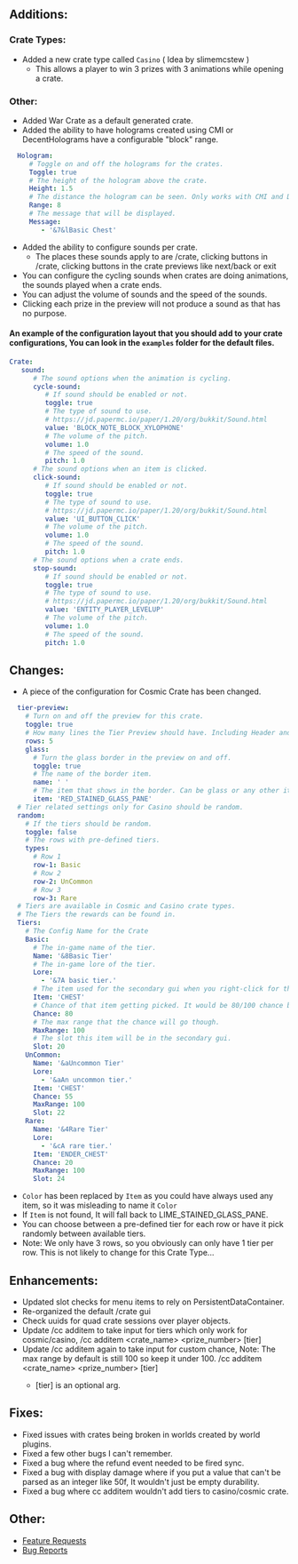 ## Additions:
### Crate Types:
* Added a new crate type called `Casino` ( Idea by slimemcstew )
   * This allows a player to win 3 prizes with 3 animations while opening a crate.
### Other:
* Added War Crate as a default generated crate.
* Added the ability to have holograms created using CMI or DecentHolograms have a configurable "block" range.
```yml
  Hologram:
     # Toggle on and off the holograms for the crates.
     Toggle: true
     # The height of the hologram above the crate.
     Height: 1.5
     # The distance the hologram can be seen. Only works with CMI and DecentHolograms
     Range: 8
     # The message that will be displayed.
     Message:
        - '&7&lBasic Chest' 
 ```
* Added the ability to configure sounds per crate.
   * The places these sounds apply to are /crate, clicking buttons in /crate, clicking buttons in the crate previews like next/back or exit
* You can configure the cycling sounds when crates are doing animations, the sounds played when a crate ends.
* You can adjust the volume of sounds and the speed of the sounds.
* Clicking each prize in the preview will not produce a sound as that has no purpose.
#### An example of the configuration layout that you should add to your crate configurations, You can look in the `examples` folder for the default files.
```yml
Crate:
   sound:
      # The sound options when the animation is cycling.
      cycle-sound:
         # If sound should be enabled or not.
         toggle: true
         # The type of sound to use.
         # https://jd.papermc.io/paper/1.20/org/bukkit/Sound.html
         value: 'BLOCK_NOTE_BLOCK_XYLOPHONE'
         # The volume of the pitch.
         volume: 1.0
         # The speed of the sound.
         pitch: 1.0
      # The sound options when an item is clicked.
      click-sound:
         # If sound should be enabled or not.
         toggle: true
         # The type of sound to use.
         # https://jd.papermc.io/paper/1.20/org/bukkit/Sound.html
         value: 'UI_BUTTON_CLICK'
         # The volume of the pitch.
         volume: 1.0
         # The speed of the sound.
         pitch: 1.0
      # The sound options when a crate ends.
      stop-sound:
         # If sound should be enabled or not.
         toggle: true
         # The type of sound to use.
         # https://jd.papermc.io/paper/1.20/org/bukkit/Sound.html
         value: 'ENTITY_PLAYER_LEVELUP'
         # The volume of the pitch.
         volume: 1.0
         # The speed of the sound.
         pitch: 1.0
 ```

## Changes:
* A piece of the configuration for Cosmic Crate has been changed.
```yml
  tier-preview:
    # Turn on and off the preview for this crate.
    toggle: true
    # How many lines the Tier Preview should have. Including Header and Bottom (Between 3 and 6)
    rows: 5
    glass:
      # Turn the glass border in the preview on and off.
      toggle: true
      # The name of the border item.
      name: ' '
      # The item that shows in the border. Can be glass or any other item.
      item: 'RED_STAINED_GLASS_PANE'
  # Tier related settings only for Casino should be random.
  random:
    # If the tiers should be random.
    toggle: false
    # The rows with pre-defined tiers.
    types:
      # Row 1
      row-1: Basic
      # Row 2
      row-2: UnCommon
      # Row 3
      row-3: Rare
  # Tiers are available in Cosmic and Casino crate types.
  # The Tiers the rewards can be found in.
  Tiers:
    # The Config Name for the Crate
    Basic:
      # The in-game name of the tier.
      Name: '&8Basic Tier'
      # The in-game lore of the tier.
      Lore:
        - '&7A basic tier.'
      # The item used for the secondary gui when you right-click for the preview.
      Item: 'CHEST'
      # Chance of that item getting picked. It would be 80/100 chance because MaxRange is 100.
      Chance: 80
      # The max range that the chance will go though.
      MaxRange: 100
      # The slot this item will be in the secondary gui.
      Slot: 20
    UnCommon:
      Name: '&aUncommon Tier'
      Lore:
        - '&aAn uncommon tier.'
      Item: 'CHEST'
      Chance: 55
      MaxRange: 100
      Slot: 22
    Rare:
      Name: '&4Rare Tier'
      Lore:
        - '&cA rare tier.'
      Item: 'ENDER_CHEST'
      Chance: 20
      MaxRange: 100
      Slot: 24
```
* `Color` has been replaced by `Item` as you could have always used any item, so it was misleading to name it `Color`
* If `Item` is not found, It will fall back to LIME_STAINED_GLASS_PANE.
* You can choose between a pre-defined tier for each row or have it pick randomly between available tiers.
* Note: We only have 3 rows, so you obviously can only have 1 tier per row. This is not likely to change for this Crate Type... 

## Enhancements:
* Updated slot checks for menu items to rely on PersistentDataContainer.
* Re-organized the default /crate gui
* Check uuids for quad crate sessions over player objects.
* Update /cc additem to take input for tiers which only work for cosmic/casino, /cc additem <crate_name> <prize_number> [tier]
* Update /cc additem again to take input for custom chance, Note: The max range by default is still 100 so keep it under 100. /cc additem <crate_name> <prize_number> <chance> [tier]
  * [tier] is an optional arg.

## Fixes:
 * Fixed issues with crates being broken in worlds created by world plugins.
 * Fixed a few other bugs I can't remember.
 * Fixed a bug where the refund event needed to be fired sync.
 * Fixed a bug with display damage where if you put a value that can't be parsed as an integer like 50f, It wouldn't just be empty durability.
 * Fixed a bug where cc additem wouldn't add tiers to casino/cosmic crate.

## Other:
* [Feature Requests](https://github.com/Crazy-Crew/CrazyCrates/issues)
* [Bug Reports](https://github.com/Crazy-Crew/CrazyCrates/issues)
